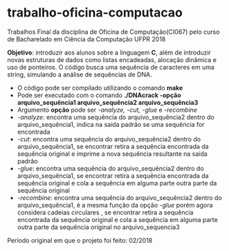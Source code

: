 # trabalho-oficina-computacao
Trabalhos Final da disciplina de Oficina de Computação(CI067) pelo curso de Bacharelado em Ciência da Computação UFPR 2018 

**Objetivo**: introduzir aos alunos sobre a linguagem **C**, além de introduzir novas estruturas de dados como listas encadeadas, alocação dinâmica e uso de ponteiros. O código busca uma sequência de caracteres em uma string, simulando a análise de sequências de DNA.

- O código pode ser compilado utilizando o comando **make**
- Pode ser executado com o comando **./DNAcrack -opção arquivo_sequência1 arquivo_sequência2 arquivo_sequência3**
- Argumento **opção** pode ser *-analyze, -cut, -glue* e *-recombine*
- *-analyze*: encontra uma sequência do arquivo_sequência2 dentro do arquivo_sequência1, indica na saída padrão se uma sequência for encontrada
- *-cut*: encontra uma sequência do arquivo_sequência2 dentro do arquivo_sequência1, se encontrar retira a sequência encontrada da sequência original e imprime a nova sequência resultante na saída padrão
- *-glue*: encontra uma sequência do arquivo_sequência2 dentro do arquivo_sequência1, se encontrar retira a sequência encontrada da sequência original e cola a sequência em alguma parte outra parte da sequência original
- *-recombine*: encontra uma sequência do arquivo_sequência2 dentro do arquivo_sequência1, é a mesma função da opção *-glue* porém agora considera cadeias circulares , se encontrar retira a sequência encontrada da sequência original e cola a sequência em alguma parte outra parte da sequência original no arquivo_sequencia3
  
Período original em que o projeto foi feito: 02/2018
